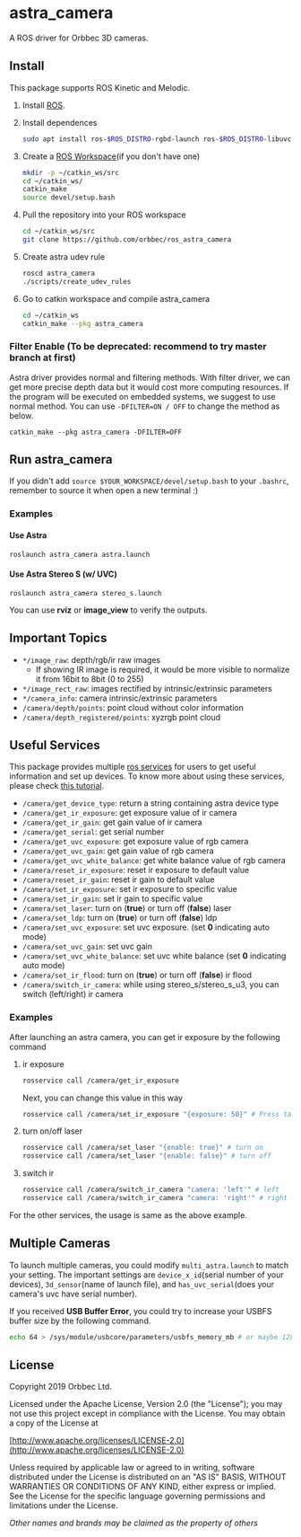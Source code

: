 # astra_camera

A ROS driver for Orbbec 3D cameras.

## Install

This package supports ROS Kinetic and Melodic.

1. Install [ROS](http://wiki.ros.org/ROS/Installation).

2. Install dependences
    ```sh
    sudo apt install ros-$ROS_DISTRO-rgbd-launch ros-$ROS_DISTRO-libuvc ros-$ROS_DISTRO-libuvc-camera ros-$ROS_DISTRO-libuvc-ros
    ```

3. Create a [ROS Workspace](http://wiki.ros.org/ROS/Tutorials/InstallingandConfiguringROSEnvironment)(if you don't have one)
	 ```sh
    mkdir -p ~/catkin_ws/src
	cd ~/catkin_ws/
	catkin_make
	source devel/setup.bash
    ```
	
4. Pull the repository into your ROS workspace
    ```sh
    cd ~/catkin_ws/src
    git clone https://github.com/orbbec/ros_astra_camera
    ```

5. Create astra udev rule
    ```sh
    roscd astra_camera
    ./scripts/create_udev_rules
    ```

6. Go to catkin workspace and compile astra_camera
    ```sh
    cd ~/catkin_ws
    catkin_make --pkg astra_camera
    ```

### Filter Enable (To be deprecated: recommend to try master branch at first)

Astra driver provides normal and filtering methods. With filter driver, we can get more precise depth data but it would cost more computing resources. If the program will be executed on embedded systems, we suggest to use normal method. You can use `-DFILTER=ON / OFF` to change the method as below.

`catkin_make --pkg astra_camera -DFILTER=OFF`

## Run astra_camera

If you didn't add `source $YOUR_WORKSPACE/devel/setup.bash` to your `.bashrc`, remember to source it when open a new terminal :)

### Examples

#### Use Astra

`roslaunch astra_camera astra.launch`

#### Use Astra Stereo S (w/ UVC)

`roslaunch astra_camera stereo_s.launch`

You can use **rviz** or **image_view** to verify the outputs.

## Important Topics

* `*/image_raw`: depth/rgb/ir raw images
  * If showing IR image is required, it would be more visible to normalize it from 16bit to 8bit (0 to 255)
* `*/image_rect_raw`: images rectified by intrinsic/extrinsic parameters
* `*/camera_info`: camera intrinsic/extrinsic parameters
* `/camera/depth/points`: point cloud without color information
* `/camera/depth_registered/points`: xyzrgb point cloud

## Useful Services

This package provides multiple [ros services](http://wiki.ros.org/Services) for users to get useful information and set up devices. To know more about using these services, please check [this tutorial](http://wiki.ros.org/rosservice).

* `/camera/get_device_type`: return a string containing astra device type
* `/camera/get_ir_exposure`: get exposure value of ir camera
* `/camera/get_ir_gain`: get gain value of ir camera
* `/camera/get_serial`: get serial number
* `/camera/get_uvc_exposure`: get exposure value of rgb camera
* `/camera/get_uvc_gain`: get gain value of rgb camera
* `/camera/get_uvc_white_balance`: get white balance value of rgb camera
* `/camera/reset_ir_exposure`: reset ir exposure to default value
* `/camera/reset_ir_gain`: reset ir gain to default value
* `/camera/set_ir_exposure`: set ir exposure to specific value
* `/camera/set_ir_gain`: set ir gain to specific value
* `/camera/set_laser`: turn on (**true**) or turn off (**false**) laser
* `/camera/set_ldp`: turn on (**true**) or turn off (**false**) ldp
* `/camera/set_uvc_exposure`: set uvc exposure. (set **0** indicating auto mode)
* `/camera/set_uvc_gain`: set uvc gain
* `/camera/set_uvc_white_balance`: set uvc white balance (set **0** indicating auto mode)
* `/camera/set_ir_flood`: turn on (**true**) or turn off (**false**) ir flood
* `/camera/switch_ir_camera`: while using stereo_s/stereo_s_u3, you can switch (left/right) ir camera

### Examples

After launching an astra camera, you can get ir exposure by the following command
1. ir exposure
    ```sh
    rosservice call /camera/get_ir_exposure
    ```
    Next, you can change this value in this way
    ```sh
    rosservice call /camera/set_ir_exposure "{exposure: 50}" # Press tab to autocomplete
    ```

2. turn on/off laser
    ```sh
    rosservice call /camera/set_laser "{enable: true}" # turn on
    rosservice call /camera/set_laser "{enable: false}" # turn off
    ```

3. switch ir
    ```sh
    rosservice call /camera/switch_ir_camera "camera: 'left'" # left
    rosservice call /camera/switch_ir_camera "camera: 'right'" # right
    ```

For the other services, the usage is same as the above example.

## Multiple Cameras

To launch multiple cameras, you could modify `multi_astra.launch` to match your setting. The important settings are `device_x_id`(serial number of your devices), `3d_sensor`(name of launch file), and `has_uvc_serial`(does your camera's uvc have serial number).

If you received **USB Buffer Error**, you could try to increase your USBFS buffer size by the following command.
```sh
echo 64 > /sys/module/usbcore/parameters/usbfs_memory_mb # or maybe 128
```

## License

Copyright 2019 Orbbec Ltd.

Licensed under the Apache License, Version 2.0 (the "License"); you may not use this project except in compliance with the License. You may obtain a copy of the License at

[http://www.apache.org/licenses/LICENSE-2.0](http://www.apache.org/licenses/LICENSE-2.0)

Unless required by applicable law or agreed to in writing, software distributed under the License is distributed on an "AS IS" BASIS, WITHOUT WARRANTIES OR CONDITIONS OF ANY KIND, either express or implied. See the License for the specific language governing permissions and limitations under the License.

*Other names and brands may be claimed as the property of others*
